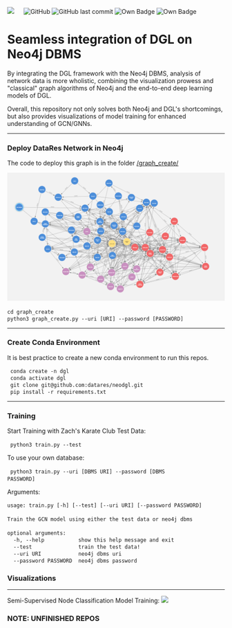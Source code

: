 <img src="https://ucladatares.com/static/media/logo.416d2c1d.svg" width="9%"></img>  &ensp; ![GitHub](https://img.shields.io/github/license/datares/neodgl) ![GitHub last commit](https://img.shields.io/github/last-commit/datares/neodgl) ![Own Badge](https://img.shields.io/badge/Research%20Head-Irsyad%20%3A\)\)\)-blue) ![Own Badge](https://img.shields.io/badge/dependencies-7-brightgreen)  



# Seamless integration of DGL on Neo4j DBMS
By integrating the DGL framework with the Neo4j DBMS, analysis of network data is more wholistic, combining the visualization prowess and "classical" graph algorithms of Neo4j and the end-to-end deep learning models of DGL. 

Overall, this repository not only solves both Neo4j and DGL's shortcomings, but also provides visualizations of model training for enhanced understanding of GCN/GNNs. 

-----------
### Deploy DataRes Network in Neo4j
The code to deploy this graph is in the folder [/graph_create/](/graph_create/)

![](graph_vis/neo4j_bloom_datares.PNG)
```
cd graph_create
python3 graph_create.py --uri [URI] --password [PASSWORD]
```
----------
### Create Conda Environment

It is best practice to create a new conda environment to run this repos.

```
 conda create -n dgl 
 conda activate dgl 
 git clone git@github.com:datares/neodgl.git
 pip install -r requirements.txt
 ```

-------------------
### Training 
Start Training with Zach's Karate Club Test Data:

<code> python3 train.py --test</code>


To use your own database:

 <code> python3 train.py --uri [DBMS URI] --password [DBMS PASSWORD]</code>

Arguments: 

```
usage: train.py [-h] [--test] [--uri URI] [--password PASSWORD]

Train the GCN model using either the test data or neo4j dbms

optional arguments:
  -h, --help           show this help message and exit
  --test               train the test data!
  --uri URI            neo4j dbms uri
  --password PASSWORD  neo4j dbms password
```

### Visualizations
---------------
Semi-Supervised Node Classification Model Training: 
![](graph_vis/graph.gif)



### NOTE: UNFINISHED REPOS
